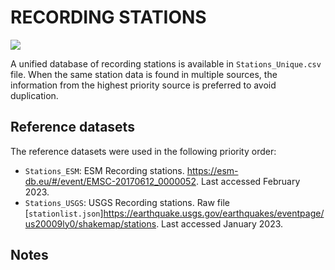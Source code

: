# RECORDING STATIONS

![](recording_stations.png)

A unified database of recording stations is available in `Stations_Unique.csv` file.
When the same station data is found in multiple sources, the information from the highest priority source is preferred to avoid duplication.


## Reference datasets

The reference datasets were used in the following priority order:

- `Stations_ESM`: ESM Recording stations. https://esm-db.eu/#/event/EMSC-20170612_0000052. Last accessed February 2023.
- `Stations_USGS`: USGS Recording stations. Raw file [`stationlist.json`]https://earthquake.usgs.gov/earthquakes/eventpage/us20009ly0/shakemap/stations. Last accessed January 2023.

## Notes

